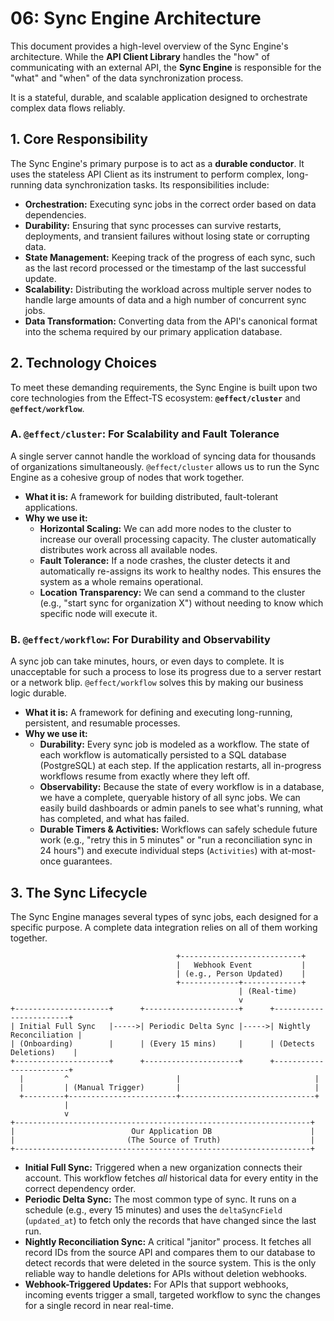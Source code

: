 # 06: Sync Engine Architecture

This document provides a high-level overview of the Sync Engine's architecture. While the **API Client Library** handles the "how" of communicating with an external API, the **Sync Engine** is responsible for the "what" and "when" of the data synchronization process.

It is a stateful, durable, and scalable application designed to orchestrate complex data flows reliably.

## 1. Core Responsibility

The Sync Engine's primary purpose is to act as a **durable conductor**. It uses the stateless API Client as its instrument to perform complex, long-running data synchronization tasks. Its responsibilities include:

*   **Orchestration:** Executing sync jobs in the correct order based on data dependencies.
*   **Durability:** Ensuring that sync processes can survive restarts, deployments, and transient failures without losing state or corrupting data.
*   **State Management:** Keeping track of the progress of each sync, such as the last record processed or the timestamp of the last successful update.
*   **Scalability:** Distributing the workload across multiple server nodes to handle large amounts of data and a high number of concurrent sync jobs.
*   **Data Transformation:** Converting data from the API's canonical format into the schema required by our primary application database.

## 2. Technology Choices

To meet these demanding requirements, the Sync Engine is built upon two core technologies from the Effect-TS ecosystem: **`@effect/cluster`** and **`@effect/workflow`**.

### A. `@effect/cluster`: For Scalability and Fault Tolerance

A single server cannot handle the workload of syncing data for thousands of organizations simultaneously. `@effect/cluster` allows us to run the Sync Engine as a cohesive group of nodes that work together.

*   **What it is:** A framework for building distributed, fault-tolerant applications.
*   **Why we use it:**
    *   **Horizontal Scaling:** We can add more nodes to the cluster to increase our overall processing capacity. The cluster automatically distributes work across all available nodes.
    *   **Fault Tolerance:** If a node crashes, the cluster detects it and automatically re-assigns its work to healthy nodes. This ensures the system as a whole remains operational.
    *   **Location Transparency:** We can send a command to the cluster (e.g., "start sync for organization X") without needing to know which specific node will execute it.

### B. `@effect/workflow`: For Durability and Observability

A sync job can take minutes, hours, or even days to complete. It is unacceptable for such a process to lose its progress due to a server restart or a network blip. `@effect/workflow` solves this by making our business logic durable.

*   **What it is:** A framework for defining and executing long-running, persistent, and resumable processes.
*   **Why we use it:**
    *   **Durability:** Every sync job is modeled as a workflow. The state of each workflow is automatically persisted to a SQL database (PostgreSQL) at each step. If the application restarts, all in-progress workflows resume from exactly where they left off.
    *   **Observability:** Because the state of every workflow is in a database, we have a complete, queryable history of all sync jobs. We can easily build dashboards or admin panels to see what's running, what has completed, and what has failed.
    *   **Durable Timers & Activities:** Workflows can safely schedule future work (e.g., "retry this in 5 minutes" or "run a reconciliation sync in 24 hours") and execute individual steps (`Activities`) with at-most-once guarantees.

## 3. The Sync Lifecycle

The Sync Engine manages several types of sync jobs, each designed for a specific purpose. A complete data integration relies on all of them working together.

```
                                     +---------------------------+
                                     |   Webhook Event           |
                                     | (e.g., Person Updated)    |
                                     +-------------+-------------+
                                                   | (Real-time)
                                                   v
+---------------------+      +---------------------+      +------------------------+
| Initial Full Sync   |----->| Periodic Delta Sync |----->| Nightly Reconciliation |
| (Onboarding)        |      | (Every 15 mins)     |      | (Detects Deletions)    |
+---------------------+      +---------------------+      +------------------------+
  |         ^                        |                              |
  |         | (Manual Trigger)       |                              |
  +---------+------------------------+------------------------------+
            |
            v
+------------------------------------------------------------------+
|                          Our Application DB                      |
|                         (The Source of Truth)                    |
+------------------------------------------------------------------+
```

*   **Initial Full Sync:** Triggered when a new organization connects their account. This workflow fetches *all* historical data for every entity in the correct dependency order.
*   **Periodic Delta Sync:** The most common type of sync. It runs on a schedule (e.g., every 15 minutes) and uses the `deltaSyncField` (`updated_at`) to fetch only the records that have changed since the last run.
*   **Nightly Reconciliation Sync:** A critical "janitor" process. It fetches all record IDs from the source API and compares them to our database to detect records that were deleted in the source system. This is the only reliable way to handle deletions for APIs without deletion webhooks.
*   **Webhook-Triggered Updates:** For APIs that support webhooks, incoming events trigger a small, targeted workflow to sync the changes for a single record in near real-time.